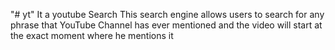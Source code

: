 "# yt"
It a youtube Search
This search engine allows users to search
for any phrase that YouTube Channel has
ever mentioned and the video will start at
the exact moment where he mentions it 
